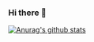 ### Hi there 👋

[![Anurag's github stats](https://github-readme-stats.vercel.app/api?username=cipherhyt&show_icons=true&theme=radical)](https://github.com/anuraghazra/github-readme-stats)
<!--
**CipherHYT/CipherHYT** is a ✨ _special_ ✨ repository because its `README.md` (this file) appears on your GitHub profile.

Here are some ideas to get you started:

- 🔭 I’m currently working on ...
- 🌱 I’m currently learning ...
- 👯 I’m looking to collaborate on ...
- 🤔 I’m looking for help with ...
- 💬 Ask me about ...
- 📫 How to reach me: ...
- 😄 Pronouns: ...
- ⚡ Fun fact: ...
-->
